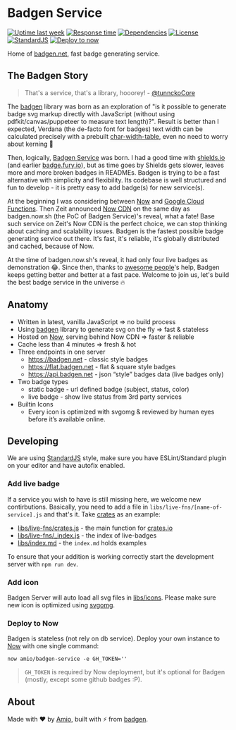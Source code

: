 # Badgen Service

[![Uptime last week][uptime-src]][uptime-href]
[![Response time][response-src]][uptime-href]
[![Dependencies][dependencies-src]][dependencies-href]
[![License][license-src]][license-href]
[![StandardJS][standard-src]][standard-href]
[![Deploy to now][deploy-to-now-src]](#deploy-to-now)

Home of [badgen.net](https://badgen.net), fast badge generating service.

## The Badgen Story

> That's a service, that's a library, hooorey!  - [@tunnckoCore](https://github.com/amio/badgen-service/pull/17)

The [badgen](https://github.com/amio/badgen) library was born as an exploration of "is it possible to generate badge svg markup directly with JavaScript (without using pdfkit/canvas/puppeteer to measure text length)?". Result is better than I expected, Verdana (the de-facto font for badges) text width can be calculated precisely with a prebuilt [char-width-table](https://github.com/amio/badgen/blob/master/lib/widths-verdana-11.json), even no need to worry about kerning 🤯

Then, logically, [Badgen Service](https://badgen.net) was born. I had a good time with [shields.io](https://shields.io) (and earlier [badge.fury.io](https://badge.fury.io)), but as time goes by Shields gets slower, leaves more and more broken badges in READMEs. Badgen is trying to be a fast alternative with simplicity and flexibility. Its codebase is well structured and fun to develop - it is pretty easy to add badge(s) for new service(s).

At the beginning I was considering between [Now](https://zeit.co/now) and [Google Cloud Functions](https://cloud.google.com/functions/). Then Zeit announced [Now CDN](https://zeit.co/blog/now-cdn) on the same day as badgen.now.sh (the PoC of Badgen Service)'s reveal, what a fate! Base such service on Zeit's Now CDN is the perfect choice, we can stop thinking about caching and scalability issues. Badgen is the fastest possible badge generating service out there. It's fast, it's reliable, it's globally distributed and cached, because of Now.

At the time of badgen.now.sh's reveal, it had only four live badges as demonstration 😂. Since then, thanks to [awesome people](https://github.com/amio/badgen-service/graphs/contributors)'s help, Badgen keeps getting better and better at a fast pace. Welcome to join us, let's build the best badge service in the universe 🔥

## Anatomy

- Written in latest, vanilla JavaScript => no build process
- Using [badgen](https://github.com/amio/badgen) library to generate svg on the fly => fast & stateless
- Hosted on [Now][now-href], serving behind Now CDN => faster & reliable
- Cache less than 4 minutes => fresh & hot
- Three endpoints in one server
    - https://badgen.net - classic style badges
    - https://flat.badgen.net - flat & square style badges
    - https://api.badgen.net - json “style” badges data (live badges only)
- Two badge types
    - static badge - url defined badge (subject, status, color)
    - live badge - show live status from 3rd party services
- Builtin Icons
    - Every icon is optimized with svgomg & reviewed by human eyes before it’s available online.

## Developing

We are using [StandardJS][standard-href] style, make sure you have ESLint/Standard plugin on your editor and have autofix enabled.

### Add live badge

If a service you wish to have is still missing here, we welcome new contirbutions. Basically, you need to add a file in `libs/live-fns/[name-of-service].js` and that's it. Take [crates](https://badgen.net/#crates) as an example:

- [libs/live-fns/crates.js](libs/live-fns/crates.js) - the main function for [crates.io](https://crates.io)
- [libs/live-fns/_index.js](libs/live-fns/_index.js) - the index of live-badges
- [libs/index.md](libs/index.md) - the `index.md` holds examples

To ensure that your addition is working correctly start the development server with `npm run dev`.

### Add icon

Badgen Server will auto load all svg files in [libs/icons](libs/icons/). Please make sure new icon is optimized using [svgomg](https://jakearchibald.github.io/svgomg/).

### Deploy to Now

Badgen is stateless (not rely on db service). Deploy your own instance to [Now][now-href] with one single command:
```
now amio/badgen-service -e GH_TOKEN=''
```

> `GH_TOKEN` is required by Now deployment, but it's optional for Badgen (mostly, except some github badges :P).

## About

Made with ❤️ by [Amio](https://github.com/amio),
built with ⚡️ from [badgen](https://github.com/amio/badgen).

[uptime-src]: https://badgen.net/uptime-robot/day/m780731617-a9e038618dc1aee36a44c4af
[uptime-href]: https://stats.uptimerobot.com/z6nqBfYGB
[response-src]: https://badgen.net/uptime-robot/response/m780731617-a9e038618dc1aee36a44c4af
[dependencies-src]: https://badgen.net/david/dep/amio/badgen-service?label=deps
[dependencies-href]: https://david-dm.org/amio/badgen-service
[license-src]: https://badgen.net/github/license/amio/badgen-service
[license-href]: LICENSE.md
[standard-src]: https://badgen.net/badge/code%20style/standard/pink
[standard-href]: https://standardjs.com
[deploy-to-now-src]: https://badgen.net/badge/▲/$%20now%20amio%2Fbadgen-service/222
[now-href]: https://zeit.co/now
